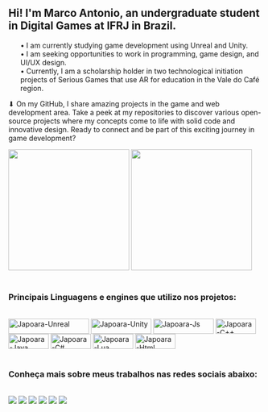 <h2>Hi! I'm Marco Antonio, an undergraduate student in Digital Games at IFRJ in Brazil.</h2>
<ul>
  <il>• I am currently studying game development using Unreal and Unity.</il>
  <br>
  <il>• I am seeking opportunities to work in programming, game design, and UI/UX design.</il><br>
  <il>• Currently, I am a scholarship holder in two technological initiation projects of Serious Games that use AR for education in the Vale do Café region.</il>
</ul>

&#11015; On my GitHub, I share amazing projects in the game and web development area. Take a peek at my repositories to discover various open-source projects where my concepts come to life with solid code and innovative design. Ready to connect and be part of this exciting journey in game development?
    
<div>
  <img height="240em" src="https://github-readme-stats.vercel.app/api?username=japoara&show_icons=true&theme=radical"/>
  <img height="240em" src="https://github-readme-stats.vercel.app/api/top-langs/?username=japoara&show_icons=true&theme=radical"/>
</div>

<div style="display: inline_block"><br>
  <h3>Principais Linguagens e engines que utilizo nos projetos: </h3>
  <br>
  <img align="center" alt="Japoara-Unreal" height="30" width="160" src="https://img.shields.io/badge/unrealengine-%23313131.svg?style=for-the-badge&logo=unrealengine&logoColor=white">
  <img align="center" alt="Japoara-Unity" height="30" width="120" src="https://img.shields.io/badge/unity-%23000000.svg?style=for-the-badge&logo=unity&logoColor=white">
  <img align="center" alt="Japoara-Js" height="30" width="120" src="https://img.shields.io/badge/javascript-%23323330.svg?style=for-the-badge&logo=javascript&logoColor=%23F7DF1E"> 
  <img align="center" alt="Japoara-C++" height="30" width="80" src="https://img.shields.io/badge/c++-%2300599C.svg?style=for-the-badge&logo=c%2B%2B&logoColor=white">
  <img align="center" alt="Japoara-Java" height="30" width="80" src="https://img.shields.io/badge/java-%23ED8B00.svg?style=for-the-badge&logo=openjdk&logoColor=white">
  <img align="center" alt="Japoara-C#" height="30" width="80" src="https://img.shields.io/badge/c%23-%23239120.svg?style=for-the-badge&logo=csharp&logoColor=white">
  <img align="center" alt="Japoara-Lua" height="30" width="80" src="https://img.shields.io/badge/lua-%232C2D72.svg?style=for-the-badge&logo=lua&logoColor=white">
  <img align="center" alt="Japoara-Html" height="30" width="80" src="https://img.shields.io/badge/html5-%23E34F26.svg?style=for-the-badge&logo=html5&logoColor=white">

</div>
<br>
<div> 
  <h3>Conheça mais sobre meus trabalhos nas redes sociais abaixo: </h3>
  <br>
  <a href="https://www.instagram.com/swgames13" target="_blank"><img src="https://img.shields.io/badge/-Instagram-%23E4405F?style=for-the-badge&logo=instagram&logoColor=white" target="_blank"></a>
  <a href="https://discord.gg/bj8QNxYB" target="_blank"><img src="https://img.shields.io/badge/Discord-7289DA?style=for-the-badge&logo=discord&logoColor=white" target="_blank"></a> 
  <a href = "mailto:mafcjunior@outlook.com"><img src="https://img.shields.io/badge/-Gmail-%23333?style=for-the-badge&logo=gmail&logoColor=white" target="_blank"></a>
 	<a href="https://www.twitch.tv/dev_maromba" target="_blank"><img src="https://img.shields.io/badge/Twitch-9146FF?style=for-the-badge&logo=twitch&logoColor=white" target="_blank"></a>
  <a href="https://www.youtube.com/channel/UCtDlXJPe2K9yTKbGoiS6vfg" target="_blank"><img src="https://img.shields.io/badge/YouTube-FF0000?style=for-the-badge&logo=youtube&logoColor=white" target="_blank"></a>
  <a href="https://www.linkedin.com/in/marco-antonio-8188551ba/" target="_blank"><img src="https://img.shields.io/badge/-LinkedIn-%230077B5?style=for-the-badge&logo=linkedin&logoColor=white" target="_blank"></a> 
</div>
